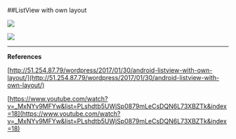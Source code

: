 ##ListView with own layout

![ ](https://raw.githubusercontent.com/mhdr/AndroidSamples/master/013/images/Android%20Emulator%20-%20Nexus_5_API_25%3A5554_001.png  "01")

![ ](https://raw.githubusercontent.com/mhdr/AndroidSamples/master/013/images/Android%20Emulator%20-%20Nexus_5_API_25%3A5554_002.png  "01")

***

**References**

[http://51.254.87.79/wordpress/2017/01/30/android-listview-with-own-layout/](http://51.254.87.79/wordpress/2017/01/30/android-listview-with-own-layout/) 

[https://www.youtube.com/watch?v=_MxNYv9MFYw&list=PLshdtb5UWjSp0879mLeCsDQN6L73XBZTk&index=18](https://www.youtube.com/watch?v=_MxNYv9MFYw&list=PLshdtb5UWjSp0879mLeCsDQN6L73XBZTk&index=18) 